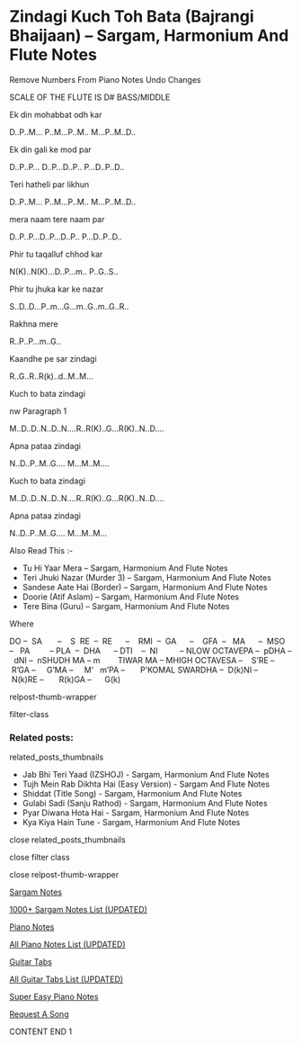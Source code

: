 
# Zindagi Kuch Toh Bata (Bajrangi Bhaijaan) – Sargam, Harmonium And Flute Notes

Remove Numbers From Piano Notes
Undo Changes

SCALE OF THE FLUTE IS D# BASS/MIDDLE

Ek din mohabbat odh kar

D..P..M… P..M…P..M.. M…P..M..D..

Ek din gali ke mod par

D..P..P… D..P…D..P.. P…D..P..D..

Teri hatheli par likhun

D..P..M… P..M…P..M.. M…P..M..D..

mera naam tere naam par

D..P..P…D..P…D..P.. P…D..P..D..

Phir tu taqalluf chhod kar

N(K)..N(K)…D..P…m.. P..G..S..

Phir tu jhuka kar ke nazar

S..D..D…P..m…G…m..G..m..G..R..

Rakhna mere

R..P..P…m..G..

Kaandhe pe sar zindagi

R..G..R..R(k)..d..M..M…

Kuch to bata zindagi

nw Paragraph 1

M..D..D..N..D..N….R..R(K)..G…R(K)..N..D….

Apna pataa zindagi

N..D..P..M..G…. M…M..M….

Kuch to bata zindagi

M..D..D..N..D..N….R..R(K)..G…R(K)..N..D….

Apna pataa zindagi

N..D..P..M..G…. M…M..M…

Also Read This :-

* Tu Hi Yaar Mera – Sargam, Harmonium And Flute Notes
* Teri Jhuki Nazar (Murder 3) – Sargam, Harmonium And Flute Notes
* Sandese Aate Hai (Border) – Sargam, Harmonium And Flute Notes
* Doorie (Atif Aslam) – Sargam, Harmonium And Flute Notes
* Tere Bina (Guru) – Sargam, Harmonium And Flute Notes

Where

DO –  SA       –    S  RE  –  RE      –    RMI  –  GA      –    GFA  –   MA      –  MSO  –   PA         – PLA  –  DHA      – DTI    –  NI          – NLOW OCTAVEPA –  pDHA –  dNI –  nSHUDH MA – m        TIWAR MA – MHIGH OCTAVESA –    S’RE –     R’GA –     G’MA –     M’   m’PA –       P’KOMAL SWARDHA –  D(k)NI –       N(k)RE –       R(k)GA –      G(k)

relpost-thumb-wrapper

filter-class

### Related posts:

related_posts_thumbnails

* Jab Bhi Teri Yaad (IZSHOJ) - Sargam, Harmonium And Flute Notes
* Tujh Mein Rab Dikhta Hai (Easy Version) - Sargam And Flute Notes
* Shiddat (Title Song) - Sargam, Harmonium And Flute Notes
* Gulabi Sadi (Sanju Rathod) - Sargam, Harmonium And Flute Notes
* Pyar Diwana Hota Hai - Sargam, Harmonium And Flute Notes
* Kya Kiya Hain Tune - Sargam, Harmonium And Flute Notes

close related_posts_thumbnails

close filter class

close relpost-thumb-wrapper

[Sargam Notes](https://www.notationsworld.com/sargam-notes.html)

[1000+ Sargam Notes List (UPDATED)](https://www.notationsworld.com/all-songs-list-sargam-notes.html)

[Piano Notes](https://www.notationsworld.com/piano-notes.html)

[All Piano Notes List (UPDATED)](https://www.notationsworld.com/all-songs-list-piano-notes.html)

[Guitar Tabs](https://www.notationsworld.com/guitar-tabs.html)

[All Guitar Tabs List (UPDATED)](https://www.notationsworld.com/all-songs-list-guitar-tabs.html)

[Super Easy Piano Notes](https://studywall.in/)

[Request A Song](https://www.notationsworld.com/request-a-song.html)

CONTENT END 1

